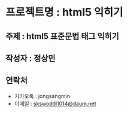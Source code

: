 # 프로젝트명 : html5 익히기

## 주제 : html5 표준문법 태그 익히기

## 작성자 : 정상민

## 연락처
* 카카오톡 : jongsangmin
* 이메일 : skswoddl1014@daum.net